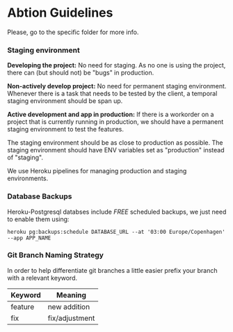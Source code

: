 # Abtion Guidelines

Please, go to the specific folder for more info.


### Staging environment

**Developing the project:** No need for staging. As no one is using the project, there can (but should not) be "bugs" in production.
  
**Non-actively develop project:** No need for permanent staging environment. Whenever there is a task that needs to be tested by the client, a temporal staging environment should be span up.

**Active development and app in production:** If there is a workorder on a project that is currently running in production, we should have a permanent staging environment to test the features.

The staging environment should be as close to production as possible. The staging environment should have ENV variables set as "production" instead of "staging".

We use Heroku pipelines for managing production and staging environments.

### Database Backups

Heroku-Postgresql databses include *FREE* scheduled backups, we just need to enable them using:

`heroku pg:backups:schedule DATABASE_URL --at '03:00 Europe/Copenhagen' --app APP_NAME`

### Git Branch Naming Strategy

In order to help differentiate git branches a little easier prefix your branch with a relevant keyword.

| Keyword | Meaning        |
| ------- | -------------- |
| feature | new addition   |
| fix     | fix/adjustment |
